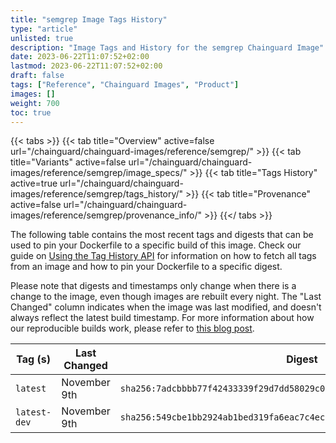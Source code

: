 ```yaml
---
title: "semgrep Image Tags History"
type: "article"
unlisted: true
description: "Image Tags and History for the semgrep Chainguard Image"
date: 2023-06-22T11:07:52+02:00
lastmod: 2023-06-22T11:07:52+02:00
draft: false
tags: ["Reference", "Chainguard Images", "Product"]
images: []
weight: 700
toc: true
---
```


{{< tabs >}}
{{< tab title="Overview" active=false url="/chainguard/chainguard-images/reference/semgrep/" >}}
{{< tab title="Variants" active=false url="/chainguard/chainguard-images/reference/semgrep/image_specs/" >}}
{{< tab title="Tags History" active=true url="/chainguard/chainguard-images/reference/semgrep/tags_history/" >}}
{{< tab title="Provenance" active=false url="/chainguard/chainguard-images/reference/semgrep/provenance_info/" >}}
{{</ tabs >}}

The following table contains the most recent tags and digests that can be used to pin your Dockerfile to a specific build of this image. Check our guide on [Using the Tag History API](/chainguard/chainguard-images/using-the-tag-history-api/) for information on how to fetch all tags from an image and how to pin your Dockerfile to a specific digest.

Please note that digests and timestamps only change when there is a change to the image, even though images are rebuilt every night. The "Last Changed" column indicates when the image was last modified, and doesn't always reflect the latest build timestamp. For more information about how our reproducible builds work, please refer to [this blog post](https://www.chainguard.dev/unchained/reproducing-chainguards-reproducible-image-builds).

| Tag (s)       | Last Changed | Digest                                                                    |
|---------------|--------------|---------------------------------------------------------------------------|
|  `latest`     | November 9th | `sha256:7adcbbbb77f42433339f29d7dd58029c0c61d8d5f0cd3e09bdba5fc4377a43a6` |
|  `latest-dev` | November 9th | `sha256:549cbe1bb2924ab1bed319fa6eac7c4ec385054b9eea71c3ba73ffcc2a2bfcd5` |


